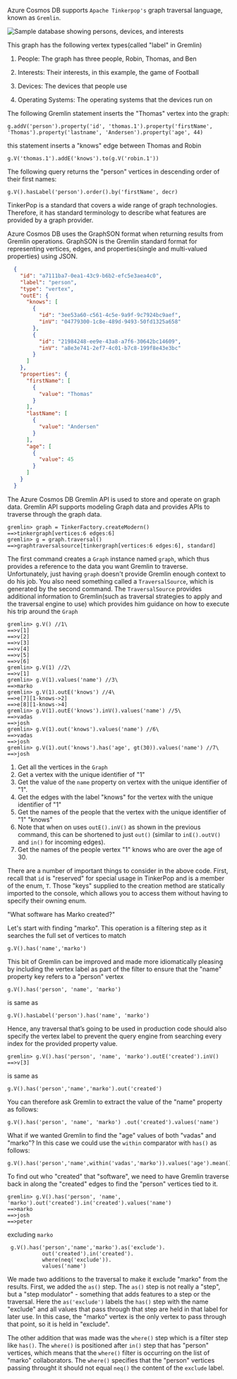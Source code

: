 Azure Cosmos DB supports `Apache Tinkerpop's` graph traversal language, known as `Gremlin`. 

![Sample database showing persons, devices, and interests](https://docs.microsoft.com/en-us/azure/cosmos-db/media/gremlin-support/sample-graph.png)

This graph has the following vertex types(called "label" in Gremlin)

1. People: The graph has three people, Robin, Thomas, and Ben

2. Interests: Their interests, in this example, the game of Football

3. Devices: The devices that people use

4. Operating Systems: The operating systems that the devices run on

   

The following Gremlin statement inserts the "Thomas" vertex into the graph:

```
g.addV('person').property('id', 'thomas.1').property('firstName', 'Thomas').property('lastname', 'Andersen').property('age', 44)
```

this statement inserts a "knows" edge between Thomas and Robin

```
g.V('thomas.1').addE('knows').to(g.V('robin.1'))
```

The following query returns the "person" vertices in descending order of their first names:

```
g.V().hasLabel('person').order().by('firstName', decr)
```

TinkerPop is a standard that covers a wide range of graph technologies. Therefore, it has standard terminology to describe what features are provided by a graph provider. 

Azure Cosmos DB uses the GraphSON format when returning results from Gremlin operations. GraphSON is the Gremlin standard format for representing vertices, edges, and properties(single and multi-valued properties) using JSON.

```json
  {
    "id": "a7111ba7-0ea1-43c9-b6b2-efc5e3aea4c0",
    "label": "person",
    "type": "vertex",
    "outE": {
      "knows": [
        {
          "id": "3ee53a60-c561-4c5e-9a9f-9c7924bc9aef",
          "inV": "04779300-1c8e-489d-9493-50fd1325a658"
        },
        {
          "id": "21984248-ee9e-43a8-a7f6-30642bc14609",
          "inV": "a8e3e741-2ef7-4c01-b7c8-199f8e43e3bc"
        }
      ]
    },
    "properties": {
      "firstName": [
        {
          "value": "Thomas"
        }
      ],
      "lastName": [
        {
          "value": "Andersen"
        }
      ],
      "age": [
        {
          "value": 45
        }
      ]
    }
  }
```



 The Azure Cosmos DB Gremlin API is used to store and operate on graph 
data. Gremlin API supports modeling Graph data and provides APIs to 
traverse through the graph data.

```
gremlin> graph = TinkerFactory.createModern()
==>tinkergraph[vertices:6 edges:6]
gremlin> g = graph.traversal()
==>graphtraversalsource[tinkergraph[vertices:6 edges:6], standard]
```

The first command creates a `Graph` instance named `graph`, which thus provides a reference to the data you  want Gremlin to traverse. Unfortunately, just having `graph` doesn't provide Gremlin enough context to do his job. You also need something called a `TraversalSource`, which is generated by the second command. The `TraversalSource` provides additional information to Gremlin(such as traversal strategies to apply and the traversal engine to use) which provides him guidance on how to execute his trip around the `Graph`

```gremlin
gremlin> g.V() //1\
==>v[1]
==>v[2]
==>v[3]
==>v[4]
==>v[5]
==>v[6]
gremlin> g.V(1) //2\
==>v[1]
gremlin> g.V(1).values('name') //3\
==>marko
gremlin> g.V(1).outE('knows') //4\
==>e[7][1-knows->2]
==>e[8][1-knows->4]
gremlin> g.V(1).outE('knows').inV().values('name') //5\
==>vadas
==>josh
gremlin> g.V(1).out('knows').values('name') //6\
==>vadas
==>josh
gremlin> g.V(1).out('knows').has('age', gt(30)).values('name') //7\
==>josh
```

1. Get all the vertices in the `Graph`
2. Get a vertex with the unique identifier of "1"
3. Get the value of the `name` property on vertex with the unique identifier of "1".
4. Get the edges with the label "knows" for the vertex with the unique identifier of "1"
5. Get the names of the people that the vertex with the unique identifier of "1" "knows"
6. Note that when on uses `outE().inV()` as shown in the previous command, this can be shortened to just `out()` (similar to `inE().outV()` and `in()` for incoming edges).
7. Get the names of the people vertex "1" knows who are over the age of 30.

There are a number of important things to consider in the above code. First, recall that `id` is "reserved" for special usage in TinkerPop and is a member of the   enum, `T`.  Those "keys" supplied to the creation method are statically imported to the console, which allows you to access them without having to specify their owning enum. 

"What software has Marko created?"

Let's start with finding "marko". This operation is a filtering step as it searches the full set of vertices to match

```
g.V().has('name','marko')
```

This bit of Gremlin can be improved and made more idiomatically pleasing by including the vertex label as part of the filter to ensure that the "name" property key refers to a "person" vertex

```
g.V().has('person', 'name', 'marko')
```

is same as

```
g.V().hasLabel('person').has('name', 'marko')
```

Hence, any traversal that’s going to be used in production code should
also specify the vertex label to prevent the query engine from searching every index for the provided property value.

```
gremlin> g.V().has('person', 'name', 'marko').outE('created').inV()
==>v[3]
```

is same as 

```
g.V().has('person','name','marko').out('created')
```

You can therefore ask Gremlin to extract the value of the "name" property as follows:

```
g.V().has('person', 'name', 'marko') .out('created').values('name')
```

What if we wanted Gremlin to find the "age" values of both "vadas" and "marko"? In this case we could use the `within` comparator with `has()` as follows:

```
g.V().has('person','name',within('vadas','marko')).values('age').mean()
```

To find out who "created" that "software", we need to have Gremlin traverse back in along the "created" edges to find the "person" vertices tied to it.

```
gremlin> g.V().has('person', 'name', 'marko').out('created').in('created').values('name')
==>marko
==>josh
==>peter
```

excluding `marko`

```
 g.V().has('person','name','marko').as('exclude').
           out('created').in('created').
           where(neq('exclude')).
           values('name')
```

We made two additions to the traversal to make it exclude "marko" from the results. First, we added the `as()` step. The `as()` step is not really a "step", but a "step modulator" - something that adds features to a step or the traversal. Here the `as('exclude')` labels the `has()` step with the name "exclude" and all values that pass through that step are held in that label for later use. In this case, the "marko" vertex is the only vertex to pass through that point, so it is held in "exclude".

The other addition that was made was the `where()` step which is a filter step like `has()`. The `where()` is positioned after `in()` step that has "person" vertices, which means that the `where()` filter is occurring  on the list of "marko" collaborators. The `where()` specifies that the "person" vertices passing throught it should not equal `neq()` the content of the `exclude` label.
